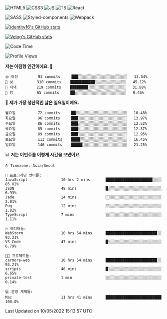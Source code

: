 ![HTML5](https://img.shields.io/badge/html5-E34F26?style=for-the-badge&logo=html5&logoColor=white)
![CSS3](https://img.shields.io/badge/css3-1572B6?style=for-the-badge&logo=css3&logoColor=white)
![JS](https://img.shields.io/badge/javascript-F7DF1E?style=for-the-badge&logo=javascript&logoColor=black)
![TS](https://img.shields.io/badge/typescript-3178C6?style=for-the-badge&logo=typescript&logoColor=white)
![React](https://img.shields.io/badge/react-61DAFB?style=for-the-badge&logo=javascript&logoColor=black)

![SASS](https://img.shields.io/badge/sass-CC6699?style=for-the-badge&logo=sass&logoColor=white)
![Styled-components](https://img.shields.io/badge/styled_components-DB7093?style=for-the-badge&logo=styled-components&logoColor=white)
![Webpack](https://img.shields.io/badge/webpack-8DD6F9?style=for-the-badge&logo=webpack&logoColor=black)

[![identity16's GitHub stats](https://github-readme-stats.vercel.app/api?username=identity16&theme=graywhite&show_icons=true)](https://github.com/anuraghazra/github-readme-stats)

[![Velog's GitHub stats](https://velog-readme-stats.vercel.app/api?name=identity16)](https://velog-readme-stats.vercel.app/api/redirect?name=identity16)

<!--START_SECTION:waka-->
![Code Time](http://img.shields.io/badge/Code%20Time-0-blue)

![Profile Views](http://img.shields.io/badge/Profile%20Views-14-blue)

**저는 아침형 인간이에요. 🐤** 

```text
🌞 아침         93 commits     ███░░░░░░░░░░░░░░░░░░░░░░   13.54% 
🌆 낮　         310 commits    ███████████░░░░░░░░░░░░░░   45.12% 
🌃 저녁         219 commits    ████████░░░░░░░░░░░░░░░░░   31.88% 
🌙 밤　         65 commits     ██░░░░░░░░░░░░░░░░░░░░░░░   9.46%

```
📅 **제가 가장 생산적인 날은 일요일이에요.** 

```text
월요일          72 commits     ██░░░░░░░░░░░░░░░░░░░░░░░   10.48% 
화요일          96 commits     ███░░░░░░░░░░░░░░░░░░░░░░   13.97% 
수요일          86 commits     ███░░░░░░░░░░░░░░░░░░░░░░   12.52% 
목요일          85 commits     ███░░░░░░░░░░░░░░░░░░░░░░   12.37% 
금요일          89 commits     ███░░░░░░░░░░░░░░░░░░░░░░   12.95% 
토요일          113 commits    ████░░░░░░░░░░░░░░░░░░░░░   16.45% 
일요일          146 commits    █████░░░░░░░░░░░░░░░░░░░░   21.25%

```


📊 **저는 이번주를 이렇게 시간을 보냈어요.** 

```text
⌚︎ Timezone: Asia/Seoul

💬 프로그래밍 언어들: 
JavaScript               10 hrs 2 mins       █████████████████████░░░░   85.82% 
JSON                     48 mins             █░░░░░░░░░░░░░░░░░░░░░░░░   6.93% 
Jade                     14 mins             ░░░░░░░░░░░░░░░░░░░░░░░░░   2.01% 
Pug                      12 mins             ░░░░░░░░░░░░░░░░░░░░░░░░░   1.82% 
TypeScript               7 mins              ░░░░░░░░░░░░░░░░░░░░░░░░░   1.11%

🔥 에디터들: 
WebStorm                 10 hrs 54 mins      ███████████████████████░░   93.21% 
VS Code                  47 mins             █░░░░░░░░░░░░░░░░░░░░░░░░   6.79%

🐱‍💻 프로젝트들: 
carmore-web              10 hrs 54 mins      ███████████████████████░░   93.21% 
scripts                  46 mins             █░░░░░░░░░░░░░░░░░░░░░░░░   6.65% 
private-test             1 min               ░░░░░░░░░░░░░░░░░░░░░░░░░   0.14%

💻 운영 체제들: 
Mac                      11 hrs 41 mins      █████████████████████████   100.0%

```


 Last Updated on 10/05/2022 15:13:57 UTC
<!--END_SECTION:waka-->

